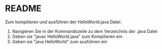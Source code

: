 # README

Zum kompilieren und ausführen der HelloWorld.java Datei:
1. Navigieren Sie in der Kommandozeile zu dem Verzeichnis der .java Datei
2. Geben sie "javac HelloWorld.java" zum Kompilieren ein
3. Geben sie "java HelloWorld" zum ausführen ein